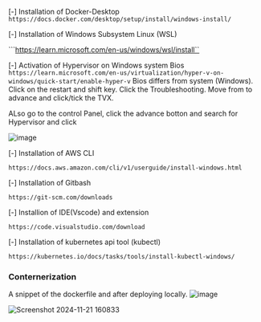 [-] Installation of Docker-Desktop
```https://docs.docker.com/desktop/setup/install/windows-install/```

[-] Installation of Windows Subsystem Linux (WSL)

```https://learn.microsoft.com/en-us/windows/wsl/install``

[-] Activation of Hypervisor on Windows system Bios
```https://learn.microsoft.com/en-us/virtualization/hyper-v-on-windows/quick-start/enable-hyper-v```
Bios differs from system (Windows). Click on the restart and shift key. Click the Troubleshooting. Move from 
to advance and click/tick the TVX.

ALso go to the control Panel, click the advance botton and search for Hypervisor and click

![image](https://github.com/user-attachments/assets/cff6e377-67e6-4194-82c3-cf68e7466d29)


[-] Installation of AWS CLI

```https://docs.aws.amazon.com/cli/v1/userguide/install-windows.html```

[-] Installation of Gitbash

```https://git-scm.com/downloads```

[-] Installion of IDE(Vscode) and extension

```https://code.visualstudio.com/download```

[-] Installation of kubernetes api tool (kubectl)

```https://kubernetes.io/docs/tasks/tools/install-kubectl-windows/```

### Conternerization

A snippet of the dockerfile and after deploying locally.
![image](https://github.com/user-attachments/assets/696f148c-93b9-4193-9fb6-53554761bf23)


![Screenshot 2024-11-21 160833](https://github.com/user-attachments/assets/0f0231ea-c8fd-4528-a356-2ac29f10b86b)



